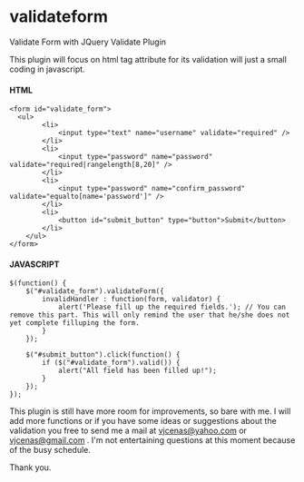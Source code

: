 validateform
============

Validate Form with JQuery Validate Plugin

This plugin will focus on html tag attribute for its validation will just a small coding in javascript.

#### HTML ####

    <form id="validate_form">
      <ul>
    		<li>
    			<input type="text" name="username" validate="required" />
    		</li>
    		<li>
    			<input type="password" name="password" validate="required|rangelength[8,20]" />
    		</li>
    		<li>
    			<input type="password" name="confirm_password" validate="equalto[name='password']" />
    		</li>
    		<li>
    			<button id="submit_button" type="button">Submit</button>
    		</li>
    	</ul>
    </form>

#### JAVASCRIPT ####

	$(function() {
		$("#validate_form").validateForm({
			invalidHandler : function(form, validator) {
				alert('Please fill up the required fields.'); // You can remove this part. This will only remind the user that he/she does not yet complete filluping the form.
			}
		});
		
		$("#submit_button").click(function() {
			if ($("#validate_form").valid()) {
				alert("All field has been filled up!");
			}
		});
	});

This plugin is still have more room for improvements, so bare with me. I will add more functions or if you have some ideas or suggestions about the validation you free to send me a mail at vjcenas@yahoo.com or vjcenas@gmail.com .
I'm not entertaining questions at this moment because of the busy schedule.

Thank you.
